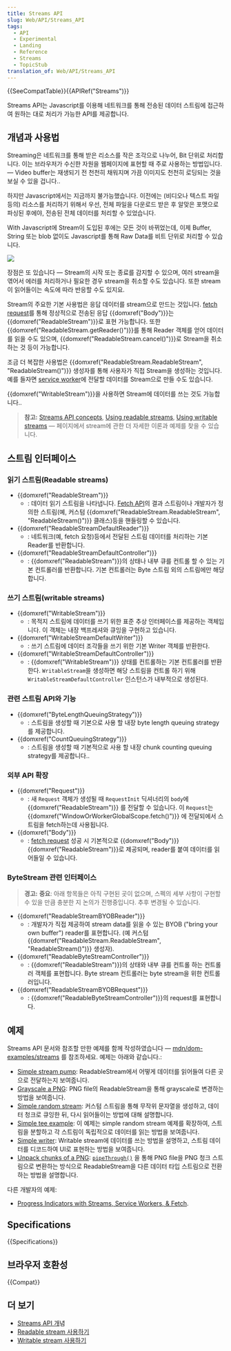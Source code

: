 ```yaml
---
title: Streams API
slug: Web/API/Streams_API
tags:
  - API
  - Experimental
  - Landing
  - Reference
  - Streams
  - TopicStub
translation_of: Web/API/Streams_API
---
```

{{SeeCompatTable}}{{APIRef("Streams")}}

Streams API는 Javascript를 이용해 네트워크를 통해 전송된 데이터 스트림에 접근하여 원하는 대로 처리가 가능한 API를 제공합니다.

## 개념과 사용법

Streaming은 네트워크를 통해 받은 리소스를 작은 조각으로 나누어, Bit 단위로 처리합니다. 이는 브라우저가 수신한 자원을 웹페이지에 표현할 때 주로 사용하는 방법입니다. — Video buffer는 재생되기 전 천천히 채워지며 가끔 이미지도 천천히 로딩되는 것을 보실 수 있을 겁니다..

하지만 Javascript에서는 지금까지 불가능했습니다. 이전에는 (비디오나 텍스트 파일 등의) 리소스를 처리하기 위해서 우선, 전체 파일을 다운로드 받은 후 알맞은 포맷으로 파싱된 후에야, 전송된 전체 데이터를 처리할 수 있었습니다.

With Javascript에 Stream이 도입된 후에는 모든 것이 바뀌었는데, 이제 Buffer, String 또는 blob 없이도 Javascript를 통해 Raw Data를 비트 단위로 처리할 수 있습니다.

![](https://mdn.mozillademos.org/files/15817/Concept.png)

장점은 또 있습니다 — Stream의 시작 또는 종료를 감지할 수 있으며, 여러 stream을 엮어서 에러를 처리하거나 필요한 경우 stream을 취소할 수도 있습니다. 또한 stream이 읽어들이는 속도에 따라 반응할 수도 있지요.

Stream의 주요한 기본 사용법은 응답 데이터를 stream으로 만드는 것입니다. [fetch request](/ko/docs/Web/API/WindowOrWorkerGlobalScope/fetch)를 통해 정상적으로 전송된 응답 {{domxref("Body")}}는 {{domxref("ReadableStream")}}로 표현 가능합니다. 또한 {{domxref("ReadableStream.getReader()")}}를 통해 Reader 객체를 얻어 데이터를 읽을 수도 있으며, {{domxref("ReadableStream.cancel()")}}로 Stream을 취소하는 것 등이 가능합니다.

조금 더 복잡한 사용법은 {{domxref("ReadableStream.ReadableStream", "ReadableStream()")}} 생성자를 통해 사용자가 직접 Stream을 생성하는 것입니다. 예를 들자면 [service worker](/ko/docs/Web/API/Service_Worker_API)에 전달할 데이터를 Stream으로 만들 수도 있습니다.

{{domxref("WritableStream")}}을 사용하면 Stream에 데이터를 쓰는 것도 가능합니다..

> **참고:** [Streams API concepts](/ko/docs/Web/API/Streams_API/Concepts), [Using readable streams](/ko/docs/Web/API/Streams_API/Using_readable_streams), [Using writable streams](/ko/docs/Web/API/Streams_API/Using_writable_streams) — 페이지에서 stream에 관한 더 자세한 이론과 예제를 찾을 수 있습니다.

## 스트림 인터페이스

### 읽기 스트림(Readable streams)

- {{domxref("ReadableStream")}}
  - : 데이터 읽기 스트림을 나타냅니다. [Fetch API](/ko/docs/Web/API/Fetch_API)의 결과 스트림이나 개발자가 정의한 스트림(예, 커스텀 {{domxref("ReadableStream.ReadableStream", "ReadableStream()")}} 클래스)등을 핸들링할 수 있습니다.
- {{domxref("ReadableStreamDefaultReader")}}
  - : 네트워크(예, fetch 요청)등에서 전달된 스트림 데이터를 처리하는 기본 Reader를 반환합니다.
- {{domxref("ReadableStreamDefaultController")}}
  - : {{domxref("ReadableStream")}}의 상태나 내부 큐를 컨트롤 할 수 있는 기본 컨트롤러를 반환합니다. 기본 컨트롤러는 Byte 스트림 외의 스트림에만 해당합니다.

### 쓰기 스트림(writable streams)

- {{domxref("WritableStream")}}
  - : 목적지 스트림에 데이터를 쓰기 위한 표준 추상 인터페이스를 제공하는 객체입니다. 이 객체는 내장 백프레셔와 큐잉을 구현하고 있습니다.
- {{domxref("WritableStreamDefaultWriter")}}
  - : 쓰기 스트림에 데이터 조각들을 쓰기 위한 기본 Writer 객체를 반환한다.
- {{domxref("WritableStreamDefaultController")}}
  - : {{domxref("WritableStream")}} 상태를 컨트롤하는 기본 컨트롤러를 반환한다. `WritableStream`을 생성하면 해당 스트림을 컨트롤 하기 위해 `WritableStreamDefaultController` 인스턴스가 내부적으로 생성된다.

### 관련 스트림 API와 기능

- {{domxref("ByteLengthQueuingStrategy")}}
  - : 스트림을 생성할 때 기본으로 사용 할 내장 byte length queuing strategy를 제공합니다.
- {{domxref("CountQueuingStrategy")}}
  - : 스트림을 생성할 때 기본적으로 사용 할 내장 chunk counting queuing strategy를 제공합니다..

### 외부 API 확장

- {{domxref("Request")}}
  - : 새 `Request` 객체가 생성될 때 `RequestInit` 딕셔너리의 `body`에 {{domxref("ReadableStream")}} 를 전달할 수 있습니다. 이 `Request`는 {{domxref("WindowOrWorkerGlobalScope.fetch()")}} 에 전달되에서 스트림을 fetch하는데 사용됩니다.
- {{domxref("Body")}}
  - : [fetch request](/ko/docs/Web/API/WindowOrWorkerGlobalScope/fetch) 성공 시 기본적으로 {{domxref("Body")}} {{domxref("ReadableStream")}}로 제공되며, reader를 붙여 데이터를 읽어들일 수 있습니다.

### ByteStream 관련 인터페이스

> **경고:** **중요**: 아래 항목들은 아직 구현된 곳이 없으며, 스펙의 세부 사항이 구현할 수 있을 만큼 충분한 지 논의가 진행중입니다. 추후 변경될 수 있습니다.

- {{domxref("ReadableStreamBYOBReader")}}
  - : 개발자가 직접 제공하여 stream data를 읽을 수 있는 BYOB ("bring your own buffer") reader를 표현합니다. (예 커스텀 {{domxref("ReadableStream.ReadableStream", "ReadableStream()")}} 생성자).
- {{domxref("ReadableByteStreamController")}}
  - : {{domxref("ReadableStream")}}의 상태와 내부 큐를 컨트롤 하는 컨트롤러 객체를 표현합니다. Byte stream 컨트롤러는 byte stream을 위한 컨트롤러입니다.
- {{domxref("ReadableStreamBYOBRequest")}}
  - : {{domxref("ReadableByteStreamController")}}의 request를 표현합니다.

## 예제

Streams API 문서와 참조할 만한 예제를 함께 작성하였습니다 — [mdn/dom-examples/streams](https://github.com/mdn/dom-examples/tree/master/streams) 를 참조하세요. 예제는 아래와 같습니다.:

- [Simple stream pump](http://mdn.github.io/dom-examples/streams/simple-pump/): ReadableStream에서 어떻게 데이터를 읽어들여 다른 곳으로 전달하는지 보여줍니다.
- [Grayscale a PNG](http://mdn.github.io/dom-examples/streams/grayscale-png/): PNG file의 ReadableStream을 통해 grayscale로 변경하는 방법을 보여줍니다.
- [Simple random stream](http://mdn.github.io/dom-examples/streams/simple-random-stream/): 커스텀 스트림을 통해 무작위 문자열을 생성하고, 데이터 청크로 큐잉한 뒤, 다시 읽어들이는 방법에 대해 설명합니다.
- [Simple tee example](http://mdn.github.io/dom-examples/streams/simple-tee-example/): 이 예제는 simple random stream 예제를 확장하여, 스트림을 분할하고 각 스트림이 독립적으로 데이터를 읽는 방법을 보여줍니다.
- [Simple writer](http://mdn.github.io/dom-examples/streams/simple-writer/): Writable stream에 데이터를 쓰는 방법을 설명하고, 스트림 데이터를 디코드하여 UI로 표현하는 방법을 보여줍니다.
- [Unpack chunks of a PNG](http://mdn.github.io/dom-examples/streams/png-transform-stream/): [`pipeThrough()`](/ko/docs/Web/API/ReadableStream/pipeThrough) 을 통해 PNG file을 PNG 청크 스트림으로 변환하는 방식으로 ReadableStream을 다른 데이터 타입 스트림으로 전환하는 방법을 설명합니다.

다른 개발자의 예제:

- [Progress Indicators with Streams, Service Workers, & Fetch](https://fetch-progress.anthum.com/).

## Specifications

{{Specifications}}

## 브라우저 호환성

{{Compat}}

## 더 보기

- [Streams API 개](/ko/docs/Web/API/Streams_API/Concepts)념
- [Readable stream 사용하기](/ko/docs/Web/API/Streams_API/Using_readable_streams)
- [Writable stream 사용하기](/ko/docs/Web/API/Streams_API/Using_writable_streams)
